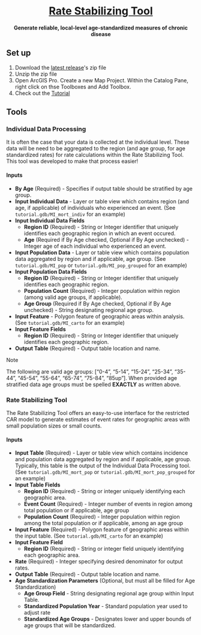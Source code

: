 <h1 align="center">
  <a href="https://github.com/CEHI-code-repos/RateStabilizingToolV2">
    Rate Stabilizing Tool
  </a>
</h1>

<p align="center">
  <strong>Generate reliable, local-level age-standardized measures of chronic disease </strong>
</p>

## Set up

1.  Download the [latest release](https://github.com/CEHI-code-repos/RateStabilizingTool2/releases)'s zip file
2.  Unzip the zip file
3.  Open ArcGIS Pro. Create a new Map Project. Within the Catalog Pane,
    right click on thse Toolboxes and Add Toolbox.
4.  Check out the [Tutorial](tutorial/tutorial.md)

## Tools

### Individual Data Processing

It is often the case that your data is collected at the individual
level. These data will be need to be aggregated to the region (and age
group, for age standardized rates) for rate calculations within the Rate
Stabilizing Tool. This tool was developed to make that process easier!

#### Inputs

- **By Age** (Required) - Specifies if output table should be stratified
  by age group.
- **Input Individual Data** - Layer or table view which contains region
  (and age, if applicable) of individuals who experienced an event. (See
  `tutorial.gdb/MI_mort_indiv` for an example)
- **Input Individual Data Fields**
  - **Region ID** (Required) - String or Integer identifier that
    uniquely identifies each geographic region in which an event
    occured.
  - **Age** (Required if By Age checked, Optional if By Age unchecked) -
    Integer age of each individual who experienced an event.
- **Input Population Data** - Layer or table view which contains
  population data aggregated by region and if applicable, age group.
  (See `tutorial.gdb/MI_pop` or `tutorial.gdb/MI_pop_grouped` for
  an example)
- **Input Population Data Fields**
  - **Region ID** (Required) - String or Integer identifier that
    uniquely identifies each geographic region.
  - **Population Count** (Required) - Integer population within region
    (among valid age groups, if applicable).
  - **Age Group** (Required if By Age checked, Optional if By Age
    unchecked) - String designating regional age group.
- **Input Feature** - Polygon feature of geographic areas
  within analysis. (See `tutorial.gdb/MI_carto` for an example) 
- **Input Feature Fields**
  - **Region ID** (Required) - String or Integer identifier that
    uniquely identifies each geographic region.
- **Output Table** (Required) - Output table location and name.

> [!NOTE]
>
> The following are valid age groups: \[“0-4”, “5-14”, “15-24”, “25-34”,
> “35-44”, “45-54”, “55-64”, “65-74”, “75-84”, “85up”\]. When provided age
> stratified data age groups must be spelled **EXACTLY** as written above.

### Rate Stabilizing Tool

The Rate Stabilizing Tool offers an easy-to-use interface for the
restricted CAR model to generate estimates of event rates for geographic
areas with small population sizes or small counts.

#### Inputs

- **Input Table** (Required) - Layer or table view which contains
  incidence and population data aggregated by region and if applicable,
  age group. Typically, this table is the output of the Individual Data
  Processing tool. (See `tutorial.gdb/MI_mort_pop` or
  `tutorial.gdb/MI_mort_pop_grouped` for an example)
- **Input Table Fields**
  - **Region ID** (Required) - String or integer uniquely identifying
    each geographic area.
  - **Event Count** (Required) - Integer number of events in region
    among total population or if applicable, age group
  - **Population Count** (Required) - Integer population within region
    among the total population or if applicable, among an age group
- **Input Feature** (Required) - Polygon feature of geographic areas
  within the input table. (See `tutorial.gdb/MI_carto` for an example)
- **Input Feature Field**
  - **Region ID** (Required) - String or integer field uniquely
    identifying each geographic area.
- **Rate** (Required) - Integer specifying desired denominator for
  output rates.
- **Output Table** (Required) - Output table location and name.
- **Age Standardization Parameters** (Optional, but must all be filled
  for Age Standardization)
  - **Age Group Field** - String designating regional age group within
    Input Table.
  - **Standardized Population Year** - Standard population year used to
    adjust rate
  - **Standardized Age Groups** - Designates lower and upper bounds of
    age groups that will be standardized.